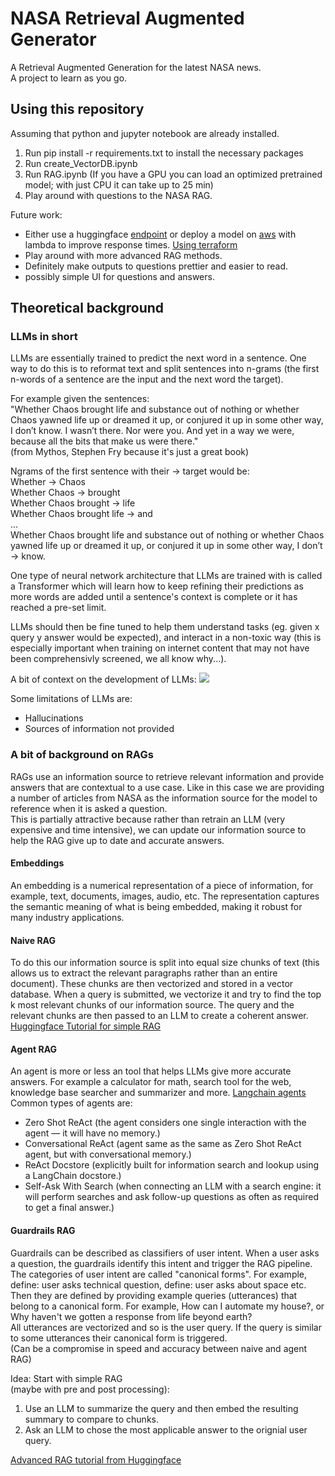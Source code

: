 # NASA Retrieval Augmented Generator
A Retrieval Augmented Generation for the latest NASA news.      
A project to learn as you go.     

## Using this repository
Assuming that python and jupyter notebook are already installed.    

1. Run pip install -r requirements.txt to install the necessary packages
2. Run create_VectorDB.ipynb
3. Run RAG.ipynb (If you have a GPU you can load an optimized pretrained model; with just CPU it can take up to 25 min)
4. Play around with questions to the NASA RAG.

Future work:
- Either use a huggingface [endpoint](https://huggingface.co/docs/inference-endpoints/index) or deploy a model on [aws](https://www.youtube.com/watch?v=a2A_CxrH3Ts) with lambda to improve response times. [Using terraform](https://registry.terraform.io/modules/philschmid/sagemaker-huggingface/aws/latest)
- Play around with more advanced RAG methods.
- Definitely make outputs to questions prettier and easier to read.
- possibly simple UI for questions and answers.

## Theoretical background
### LLMs in short
LLMs are essentially trained to predict the next word in a sentence. 
One way to do this is to reformat text and split sentences into n-grams (the first n-words of a sentence are the input and the next word the target).

For example given the sentences:    
"Whether Chaos brought life and substance out of nothing or whether Chaos yawned life up or dreamed it up, or conjured it up in some other way, I don’t know.
I wasn’t there. Nor were you. And yet in a way we were, because all the bits that make us were there."      
(from Mythos, Stephen Fry because it's just a great book)

Ngrams of the first sentence with their -> target would be:      
Whether -> Chaos   
Whether Chaos -> brought   
Whether Chaos brought -> life    
Whether Chaos brought life -> and    
...     
Whether Chaos brought life and substance out of nothing or whether Chaos yawned life up or dreamed it up, or conjured it up in some other way, I don’t -> know.

One type of neural network architecture that LLMs are trained with is called a Transformer which will learn how to keep refining their predictions as more words are added until a sentence's context is complete or it has reached a pre-set limit. 

LLMs should then be fine tuned to help them understand tasks (eg. given x query y answer would be expected), and interact in a non-toxic way (this is especially important when training on internet content that may not have been comprehensivly screened, we all know why...).

A bit of context on the development of LLMs:
[<img src="https://miro.medium.com/v2/resize:fit:2000/format:webp/0*2FIDOD-IRWOqalw8">](https://medium.com/@thefrankfire/building-basic-intuition-for-large-language-models-llms-91f7ca92dfe7)

Some limitations of LLMs are:
- Hallucinations
- Sources of information not provided

### A bit of background on RAGs
RAGs use an information source to retrieve relevant information and provide answers that are contextual to a use case. Like in this case we are providing a number of articles from NASA as the information source for the model to reference when it is asked a question.      
This is partially attractive because rather than retrain an LLM (very expensive and time intensive), we can update our information source to help the RAG give up to date and accurate answers.

#### Embeddings
An embedding is a numerical representation of a piece of information, for example, text, documents, images, audio, etc. The representation captures the semantic meaning of what is being embedded, making it robust for many industry applications.

#### Naive RAG
To do this our information source is split into equal size chunks of text (this allows us to extract the relevant paragraphs rather than an entire document). These chunks are then vectorized and stored in a vector database. When a query is submitted, we vectorize it and try to find the top k most relevant chunks of our information source. The query and the relevant chunks are then passed to an LLM to create a coherent answer. [Huggingface Tutorial for simple RAG](https://huggingface.co/learn/cookbook/en/rag_zephyr_langchain)

#### Agent RAG
An agent is more or less an tool that helps LLMs give more accurate answers. For example a calculator for math, search tool for the web, knowledge base searcher and summarizer and more. [Langchain agents](https://www.pinecone.io/learn/series/langchain/langchain-agents/)     
Common types of agents are:     
* Zero Shot ReAct (the agent considers one single interaction with the agent — it will have no memory.)
* Conversational ReAct (agent same as the same as Zero Shot ReAct agent, but with conversational memory.)
* ReAct Docstore (explicitly built for information search and lookup using a LangChain docstore.)
* Self-Ask With Search (when connecting an LLM with a search engine: it will perform searches and ask follow-up questions as often as required to get a final answer.)

#### Guardrails RAG
Guardrails can be described as classifiers of user intent. When a user asks a question, the guardrails identify this intent and trigger the RAG pipeline.
The categories of user intent are called "canonical forms". For example, define: user asks technical question, define: user asks about space etc.
Then they are defined by providing example queries (utterances) that belong to a canonical form. For example, How can I automate my house?, or Why haven't we gotten a response from life beyond earth?     
All utterances are vectorized and so is the user query. If the query is similar to some utterances their canonical form is triggered.  
(Can be a compromise in speed and accuracy between naive and agent RAG)


Idea: Start with simple RAG     
(maybe with pre and post processing):
1. Use an LLM to summarize the query and then embed the resulting summary to compare to chunks.
2. Ask an LLM to chose the most applicable answer to the orignial user query.

[Advanced RAG tutorial from Huggingface](https://huggingface.co/learn/cookbook/en/advanced_rag)